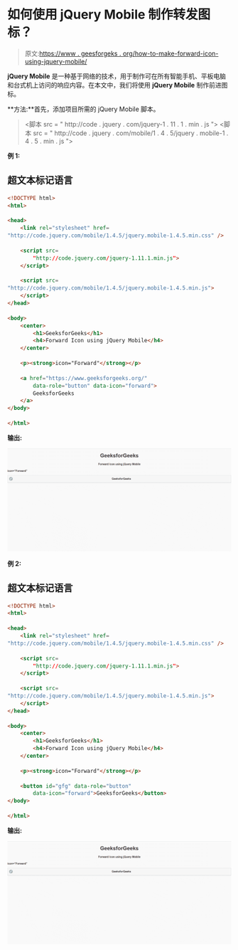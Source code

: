 # 如何使用 jQuery Mobile 制作转发图标？

> 原文:[https://www . geesforgeks . org/how-to-make-forward-icon-using-jquery-mobile/](https://www.geeksforgeeks.org/how-to-make-forward-icon-using-jquery-mobile/)

**jQuery Mobile** 是一种基于网络的技术，用于制作可在所有智能手机、平板电脑和台式机上访问的响应内容。在本文中，我们将使用 **jQuery Mobile** 制作前进图标。

**方法:**首先，添加项目所需的 jQuery Mobile 脚本。

> <link rel="”stylesheet”" href="”http://code.jquery.com/mobile/1.4.5/jquery.mobile-1.4.5.min.css”/">
> <脚本 src = " http://code . jquery . com/jquery-1 . 11 . 1 . min . js "></脚本>
> <脚本 src = " http://code . jquery . com/mobile/1 . 4 . 5/jquery . mobile-1 . 4 . 5 . min . js "></脚本>

**例 1:**

## 超文本标记语言

```html
<!DOCTYPE html>
<html>

<head>
    <link rel="stylesheet" href=
"http://code.jquery.com/mobile/1.4.5/jquery.mobile-1.4.5.min.css" />

    <script src=
        "http://code.jquery.com/jquery-1.11.1.min.js">
    </script>

    <script src=
"http://code.jquery.com/mobile/1.4.5/jquery.mobile-1.4.5.min.js">
    </script>
</head>

<body>
    <center>
        <h1>GeeksforGeeks</h1>
        <h4>Forward Icon using jQuery Mobile</h4>
    </center>

    <p><strong>icon="Forward"</strong></p>

    <a href="https://www.geeksforgeeks.org/" 
        data-role="button" data-icon="forward">
        GeeksforGeeks
    </a>
</body>

</html>
```

**输出:**

![](img/ec4978be9715069dd1dfff698770c79e.png)

**例 2:**

## 超文本标记语言

```html
<!DOCTYPE html>
<html>

<head>
    <link rel="stylesheet" href=
"http://code.jquery.com/mobile/1.4.5/jquery.mobile-1.4.5.min.css" />

    <script src=
        "http://code.jquery.com/jquery-1.11.1.min.js">
    </script>

    <script src=
"http://code.jquery.com/mobile/1.4.5/jquery.mobile-1.4.5.min.js">
    </script>
</head>

<body>
    <center>
        <h1>GeeksforGeeks</h1>
        <h4>Forward Icon using jQuery Mobile</h4>
    </center>

    <p><strong>icon="Forward"</strong></p>

    <button id="gfg" data-role="button" 
        data-icon="forward">GeeksforGeeks</button>
</body>

</html>
```

**输出:**

![](img/ec4978be9715069dd1dfff698770c79e.png)
